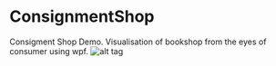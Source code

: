 # ConsignmentShop
Consigment Shop Demo. Visualisation of bookshop from the eyes of consumer using wpf.
![alt tag](http://tinypic.com/r/v76qyu/9)
